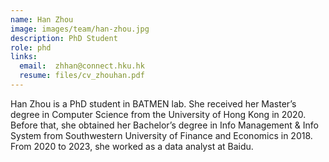 ```yaml
---
name: Han Zhou
image: images/team/han-zhou.jpg
description: PhD Student
role: phd
links:
  email:  zhhan@connect.hku.hk
  resume: files/cv_zhouhan.pdf
---
```

 
Han Zhou is a PhD student in BATMEN lab. She received her Master’s degree in Computer Science from the University of Hong Kong in 2020. Before that, she obtained her Bachelor’s degree in Info Management & Info System from Southwestern University of Finance and Economics in 2018. From 2020 to 2023, she worked as a data analyst at Baidu.